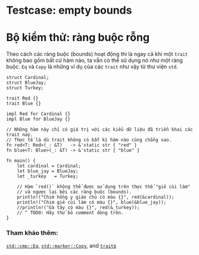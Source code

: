 # Testcase: empty bounds
# Bộ kiểm thử: ràng buộc rỗng

Theo cách các ràng buộc (bounds) hoạt động thì là ngay cả khi một `trait` 
không bao gồm bất cứ hàm nào, ta vẫn có thể sử dụng nó như một ràng buộc. 
`Eq` và `Copy` là những ví dụ của các `trait` như vậy từ thư viện `std`.

```rust,editable
struct Cardinal;
struct BlueJay;
struct Turkey;

trait Red {}
trait Blue {}

impl Red for Cardinal {}
impl Blue for BlueJay {}

// Những hàm này chỉ có giá trị với các kiểu dữ liệu đã triển khai các trait naỳ.
// Thực tế là dù trait không có bất kì hàm nào cũng chẳng sao.
fn red<T: Red>(_: &T)   -> &'static str { "red" }
fn blue<T: Blue>(_: &T) -> &'static str { "blue" }

fn main() {
    let cardinal = Cardinal;
    let blue_jay = BlueJay;
    let _turkey   = Turkey;

    // Hàm `red()` không thể được sử dụng trên thực thể "giẻ cùi làm"
    // và ngược lại bởi các ràng buộc (bounds).
    println!("Chim hồng y giáo chủ có màu {}", red(&cardinal));
    println!("Chim giẻ cùi làm có màu {}", blue(&blue_jay));
    //println!("Gà tây có màu {}", red(&_turkey));
    // ^ TODO: Hãy thử bỏ comment dòng trên.
}
```

### Tham khảo thêm:

[`std::cmp::Eq`][eq], [`std::marker::Copy`][copy], and [`trait`s][traits]

[eq]: https://doc.rust-lang.org/std/cmp/trait.Eq.html
[copy]: https://doc.rust-lang.org/std/marker/trait.Copy.html
[traits]: ../../trait.md
